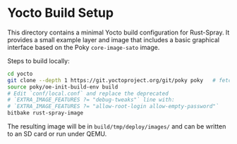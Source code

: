 # Yocto Build Setup

This directory contains a minimal Yocto build configuration for Rust-Spray.
It provides a small example layer and image that includes a basic graphical
interface based on the Poky `core-image-sato` image.

Steps to build locally:

```bash
cd yocto
git clone --depth 1 https://git.yoctoproject.org/git/poky poky   # fetch Poky if not using submodules
source poky/oe-init-build-env build
# Edit `conf/local.conf` and replace the deprecated
# `EXTRA_IMAGE_FEATURES ?= "debug-tweaks"` line with:
# `EXTRA_IMAGE_FEATURES ?= "allow-root-login allow-empty-password"`
bitbake rust-spray-image
```

The resulting image will be in `build/tmp/deploy/images/` and can be
written to an SD card or run under QEMU.
